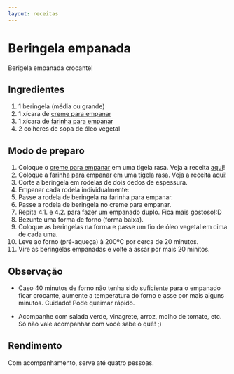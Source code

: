 ```yaml
---
layout: receitas
---
```

# Beringela empanada

Berigela empanada crocante!

## Ingredientes

1. 1 beringela (média ou grande)
2. 1 xícara de [creme para empanar](./preparo_para_empanar.md)
3. 1 xícara de [farinha para empanar](./preparo_para_empanar.md)
4. 2 colheres de sopa de óleo vegetal

## Modo de preparo

1. Coloque o [creme para empanar](./preparo_para_empanar.md) em uma tigela rasa. Veja a receita [aqui](./preparo_para_empanar.md)!
2. Coloque a [farinha para empanar](./preparo_para_empanar.md) em uma tigela rasa. Veja a receita [aqui](./preparo_para_empanar.md)!
3. Corte a beringela em rodelas de dois dedos de espessura.
4. Empanar cada rodela individualmente:
  1. Passe a rodela de beringela na farinha para empanar.
  2. Passe a rodela de beringela no creme para empanar.
  3. Repita 4.1. e 4.2. para fazer um empanado duplo. Fica mais gostoso!:D
5. Bezunte uma forma de forno (forma baixa).
6. Coloque as beringelas na forma e passe um fio de óleo vegetal em cima de cada uma.
7. Leve ao forno (pré-aqueça) à 200ºC por cerca de 20 minutos.
8. Vire as beringelas empanadas e volte a assar por mais 20 minitos.

## Observação

* Caso 40 minutos de forno não tenha sido suficiente para o empanado ficar crocante, aumente a temperatura do forno e asse por mais alguns minutos. Cuidado! Pode queimar rápido.

* Acompanhe com salada verde, vinagrete, arroz, molho de tomate, etc. Só não vale acompanhar com você sabe o quê! ;)

## Rendimento

Com acompanhamento, serve até quatro pessoas.
